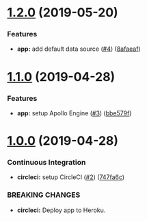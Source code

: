 # [1.2.0](https://github.com/alppix/hero-tang-tea-server/compare/1.1.0...1.2.0) (2019-05-20)


### Features

* **app:** add default data source ([#4](https://github.com/alppix/hero-tang-tea-server/issues/4)) ([8afaeaf](https://github.com/alppix/hero-tang-tea-server/commit/8afaeaf))

# [1.1.0](https://github.com/alppix/hero-tang-tea-server/compare/1.0.0...1.1.0) (2019-04-28)


### Features

* **app:** setup Apollo Engine ([#3](https://github.com/alppix/hero-tang-tea-server/issues/3)) ([bbe579f](https://github.com/alppix/hero-tang-tea-server/commit/bbe579f))

# [1.0.0](https://github.com/alppix/hero-tang-tea-server/compare/0.0.0...1.0.0) (2019-04-28)


### Continuous Integration

* **circleci:** setup CircleCI ([#2](https://github.com/alppix/hero-tang-tea-server/issues/2)) ([747fa6c](https://github.com/alppix/hero-tang-tea-server/commit/747fa6c))


### BREAKING CHANGES

* **circleci:** Deploy app to Heroku.
